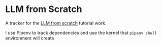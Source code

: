 # LLM from Scratch
A tracker for the [LLM from scratch](https://www.youtube.com/watch?v=iQZFH8dr2yI&list=PLPTV0NXA_ZSgsLAr8YCgCwhPIJNNtexWu) tutorial work.

I use Pipenv to track dependencies and use the kernel that `pipenv shell` environment will create